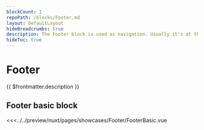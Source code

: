 ```yaml
---
blockCount: 1
repoPath: /blocks/Footer.md
layout: DefaultLayout
hideBreadcrumbs: true
description: The Footer block is used as navigation. Usually it's at the bottom of a page and has elements like links to main information pages, contacts, social media links and links to the privacy policy documents.
hideToc: true
---
```


# Footer

{{ $frontmatter.description }}

## Footer basic block

<Showcase showcase-name="Footer/FooterBasic" style="min-height: 701px;" no-paddings>

<<<../../preview/nuxt/pages/showcases/Footer/FooterBasic.vue

</Showcase>
